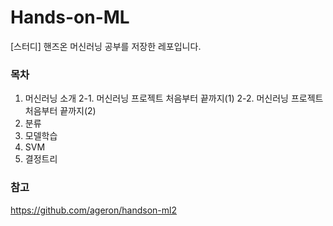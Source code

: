 # Hands-on-ML
[스터디] 핸즈온 머신러닝 공부를 저장한 레포입니다.
### 목차
1. 머신러닝 소개
2-1. 머신러닝 프로젝트 처음부터 끝까지(1)
2-2. 머신러닝 프로젝트 처음부터 끝까지(2)
3. 분류
4. 모델학습
5. SVM
6. 결정트리

### 참고
https://github.com/ageron/handson-ml2

